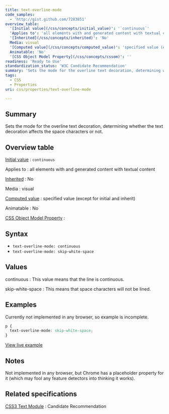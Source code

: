 ```yaml
---
title: text-overline-mode
code_samples:
  - 'http://gist.github.com/7283851'
overview_table:
  '[Initial value](/css/concepts/initial_value)': '`continuous`'
  'Applies to': 'all elements with and generated content with textual content'
  '[Inherited](/css/concepts/inherited)': 'No'
  Media: visual
  '[Computed value](/css/concepts/computed_value)': 'specified value (except for initial and inherit)'
  Animatable: 'No'
  '[CSS Object Model Property](/css/concepts/cssom)': ''
readiness: 'Ready to Use'
standardization_status: 'W3C Candidate Recommendation'
summary: 'Sets the mode for the overline text decoration, determining whether the text decoration affects the space characters or not.'
tags:
  - CSS
  - Properties
uri: css/properties/text-overline-mode

---
```

## Summary

Sets the mode for the overline text decoration, determining whether the text decoration affects the space characters or not.

## Overview table

[Initial value](/css/concepts/initial_value)
:   `continuous`

Applies to
:   all elements with and generated content with textual content

[Inherited](/css/concepts/inherited)
:   No

Media
:   visual

[Computed value](/css/concepts/computed_value)
:   specified value (except for initial and inherit)

Animatable
:   No

[CSS Object Model Property](/css/concepts/cssom)
:

## Syntax

-   `text-overline-mode: continuous`
-   `text-overline-mode: skip-white-space`

## Values

continuous
:   This value means that the line is continuous.

skip-white-space
:   This means that space characters will not be lined.

## Examples

Currently not implemented in any browser, so example is incomplete.

``` css
p {
  text-overline-mode: skip-white-space;
}
```

[View live example](http://code.webplatform.org/gist/7283851)

## Notes

Not implemented in any browser, but Chrome has a placeholder property for it (which may fool any feature detectors into thinking it works).

## Related specifications

[CSS3 Text Module](http://www.w3.org/TR/2003/CR-css3-text-20030514/#text-decoration-mode)
:   Candidate Recommendation
